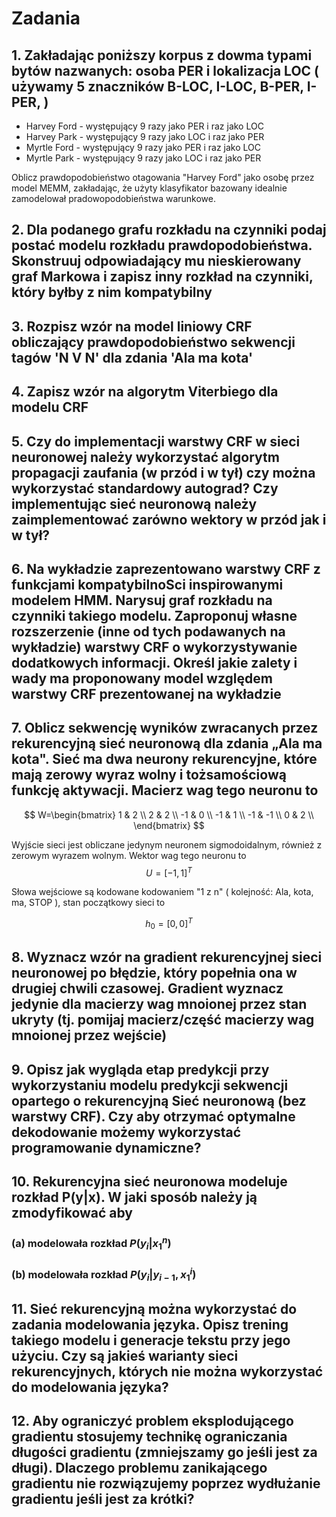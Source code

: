 # Zadania

## 1. Zakładając poniższy korpus z dowma typami bytów nazwanych: osoba PER i lokalizacja LOC ( używamy 5 znaczników B-LOC, I-LOC, B-PER, I-PER, )

- Harvey Ford - występujący 9 razy jako PER i raz jako LOC
- Harvey Park - występujący 9 razy jako LOC i raz jako PER
- Myrtle Ford - występujący 9 razy jako PER i raz jako LOC
- Myrtle Park - występujący 9 razy jako LOC i raz jako PER

Oblicz prawdopodobieństwo otagowania "Harvey Ford" jako osobę przez model MEMM, zakładając, że użyty klasyfikator bazowany idealnie zamodelował pradowopodobieństwa warunkowe.

## 2. Dla podanego grafu rozkładu na czynniki podaj postać modelu rozkładu prawdopodobieństwa. Skonstruuj odpowiadający mu nieskierowany graf Markowa i zapisz inny rozkład na czynniki, który byłby z nim kompatybilny

## 3. Rozpisz wzór na model liniowy CRF obliczający prawdopodobieństwo sekwencji tagów 'N V N' dla zdania 'Ala ma kota'

## 4. Zapisz wzór na algorytm Viterbiego dla modelu CRF

## 5. Czy do implementacji warstwy CRF w sieci neuronowej należy wykorzystać algorytm propagacji zaufania (w przód i w tył) czy można wykorzystać standardowy autograd? Czy implementując sieć neuronową należy  zaimplementować zarówno wektory w przód jak i w tył?

## 6. Na wykładzie zaprezentowano warstwy CRF z funkcjami kompatybilnoSci inspirowanymi modelem HMM. Narysuj graf rozkładu na czynniki takiego modelu. Zaproponuj własne rozszerzenie (inne od tych podawanych na wykładzie) warstwy CRF o wykorzystywanie dodatkowych informacji. Określ jakie zalety i wady ma proponowany model względem warstwy CRF prezentowanej na wykładzie

## 7. Oblicz sekwencję wyników zwracanych przez rekurencyjną sieć neuronową dla zdania „Ala ma kota". Sieć ma dwa neurony rekurencyjne, które mają zerowy wyraz wolny i tożsamościową funkcję aktywacji. Macierz wag tego neuronu to

$$
W=\begin{bmatrix}
1 & 2 \\
2 & 2 \\
-1 & 0 \\
-1 & 1 \\
-1 & -1 \\
0 & 2 \\
\end{bmatrix}
$$

Wyjście sieci jest obliczane jedynym neuronem sigmodoidalnym, również z zerowym wyrazem wolnym. Wektor wag tego neuronu to
$$U=[-1, 1]^T$$

Słowa wejściowe są kodowane kodowaniem "1 z n" ( kolejność: Ala, kota, ma, STOP ), stan początkowy sieci to

$$h_0=[0,0]^T$$

## 8. Wyznacz wzór na gradient rekurencyjnej sieci neuronowej po błędzie, który popełnia ona w drugiej chwili czasowej. Gradient wyznacz jedynie dla macierzy wag mnoionej przez stan ukryty (tj. pomijaj macierz/część macierzy wag mnoionej przez wejście)

## 9. Opisz jak wygląda etap predykcji przy wykorzystaniu modelu predykcji sekwencji opartego o rekurencyjną Sieć neuronową (bez warstwy CRF). Czy aby otrzymać optymalne dekodowanie możemy wykorzystać programowanie dynamiczne?

## 10. Rekurencyjna sieć neuronowa modeluje rozkład P(y|x). W jaki sposób należy ją zmodyfikować aby

### (a) modelowała rozkład $P(y_i|x_1^n)$

### (b) modelowała rozkład $P(y_i|y_{i-1}, x_1^i)$

## 11. Sieć rekurencyjną można wykorzystać do zadania modelowania języka. Opisz trening takiego modelu i generacje tekstu przy jego użyciu. Czy są jakieś warianty sieci rekurencyjnych, których nie można wykorzystać do modelowania języka?

## 12. Aby ograniczyć problem eksplodującego gradientu stosujemy technikę ograniczania długości gradientu (zmniejszamy go jeśli jest za długi). Dlaczego problemu zanikającego gradientu nie rozwiązujemy poprzez wydłużanie gradientu jeśli jest za krótki?
